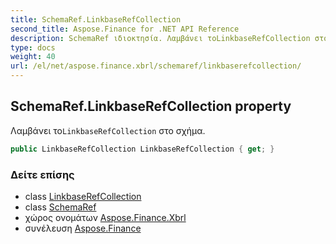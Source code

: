 ```yaml
---
title: SchemaRef.LinkbaseRefCollection
second_title: Aspose.Finance for .NET API Reference
description: SchemaRef ιδιοκτησία. Λαμβάνει τοLinkbaseRefCollection στο σχήμα.
type: docs
weight: 40
url: /el/net/aspose.finance.xbrl/schemaref/linkbaserefcollection/
---
```

## SchemaRef.LinkbaseRefCollection property

Λαμβάνει το`LinkbaseRefCollection` στο σχήμα.

```csharp
public LinkbaseRefCollection LinkbaseRefCollection { get; }
```

### Δείτε επίσης

* class [LinkbaseRefCollection](../../linkbaserefcollection/)
* class [SchemaRef](../)
* χώρος ονομάτων [Aspose.Finance.Xbrl](../../schemaref/)
* συνέλευση [Aspose.Finance](../../../)


